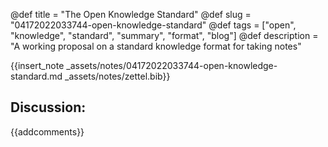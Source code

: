@def title = "The Open Knowledge Standard"
@def slug = "04172022033744-open-knowledge-standard"
@def tags = ["open", "knowledge", "standard", "summary", "format", "blog"]
@def description = "A working proposal on a standard knowledge format for taking notes"

{{insert_note _assets/notes/04172022033744-open-knowledge-standard.md _assets/notes/zettel.bib}}

## Discussion:

{{addcomments}}
